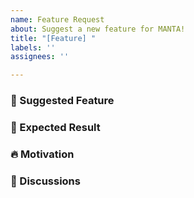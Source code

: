```yaml
---
name: Feature Request
about: Suggest a new feature for MANTA!
title: "[Feature] "
labels: ''
assignees: ''

---
```


<!--- 
We really appreciate your contribution. 
Thank you so much in advance
-->

### 🚀  Suggested Feature 
<!--- 
Please describe the suggested feature in detail :) 
It would be really nice if you could add a sudo code-blocks related to the feature
-->

### 🎉 Expected Result
<!--- 
Please describe the expected result.
It would be really nice if you could add a sudo code-blocks.
-->

### 🔥 Motivation
<!--- Please describe the source you got motivations from (if neccessary)-->


### 🐤 Discussions
<!--- 
Please put list of topics you want to discuss. (if necessary)

- [ ] any topic you want to dicsuss
-->
